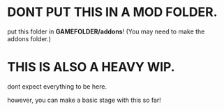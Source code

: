 # DONT PUT THIS IN A MOD FOLDER.

put this folder in **GAMEFOLDER/addons**! (You may need to make the addons folder.)

# THIS IS ALSO A HEAVY WIP.

dont expect everything to be here.

however, you can make a basic stage with this so far!
